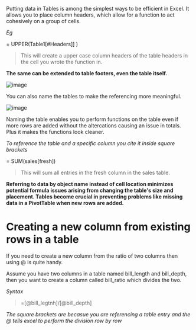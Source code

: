 Putting data in Tables is among the simplest ways to be efficient in Excel. It allows you to place column headers, which allow for a function to act cohesively on a group of cells. 

*Eg*

= UPPER(Table1[#Headers]] )

>This will create a upper case column headers of the table headers in the cell you wrote the function in.

**The same can be extended to table footers, even the table itself.**

![image](https://github.com/Glen-Ochieng/Useful-Excel-Functions-for-Data-Analysis./assets/155974295/fcdd732b-b23a-466d-8ebf-2b8f908cc1e6)

You can also name the tables to make the referencing more meaningful.

![image](https://github.com/Glen-Ochieng/Excel-for-Data-Analysis./assets/155974295/a72407f4-74cc-4812-b3cd-be1b6ca00701)

Naming the table enables you to perform functions on the table even if more rows are added without the altercations causing an issue in totals. Plus it makes the functions look cleaner. 

*To reference the table and a specific column you cite it inside square brackets*

= SUM(sales[fresh])

>This will sum all entries in the fresh column in the sales table.


**Referring to data by object name instead of cell location minimizes potential formula issues arising from changing the table's size and placement. Tables become crucial in preventing problems like missing data in a PivotTable when new rows are added.** 


# Creating a new column from existing rows in a table

If you need to create a new column from the ratio of two columns then using @ is quite handy.

Assume you have two columns in a table named bill_length and bill_depth, then you want to create a column called bill_ratio which divides the two. 

*Syntax*

> =[@bill_legtnh]/[@bill_depth]

*The square brackets are becasue you are referencing a table entry and the @ tells excel to perform the division row by row*
